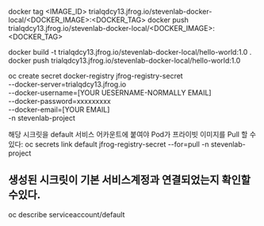 
docker tag <IMAGE_ID> trialqdcy13.jfrog.io/stevenlab-docker-local/<DOCKER_IMAGE>:<DOCKER_TAG>
docker push trialqdcy13.jfrog.io/stevenlab-docker-local/<DOCKER_IMAGE>:<DOCKER_TAG>


docker build -t trialqdcy13.jfrog.io/stevenlab-docker-local/hello-world:1.0 .
docker push trialqdcy13.jfrog.io/stevenlab-docker-local/hello-world:1.0


oc create secret docker-registry jfrog-registry-secret \
--docker-server=trialqdcy13.jfrog.io \
--docker-username=[YOUR UESERNAME-NORMALLY EMAIL] \
--docker-password=xxxxxxxxx \
--docker-email=[YOUR EMAIL] \
-n stevenlab-project


해당 시크릿을 default 서비스 어카운트에 붙여야 Pod가 프라이빗 이미지를 Pull 할 수 있다:
oc secrets link default jfrog-registry-secret --for=pull -n stevenlab-project

## 생성된 시크릿이 기본 서비스계정과 연결되었는지 확인할수있다.
oc describe serviceaccount/default